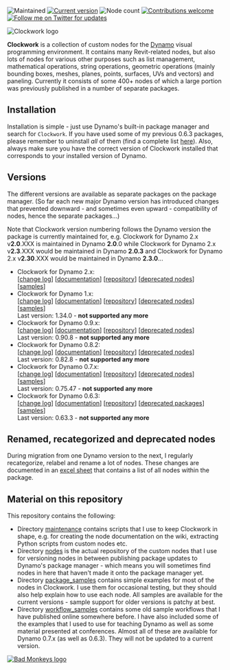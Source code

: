 ![Maintained](https://img.shields.io/badge/maintained-yes-brightgreen.svg) [![Current version](https://img.shields.io/badge/current%20version-2.3.0-brightgreen.svg)](http://dynamopackages.com/) ![Node count](https://img.shields.io/badge/node%20count-435-brightgreen.svg) [![Contributions welcome](https://img.shields.io/badge/contributions-welcome-brightgreen.svg?style=flat)](https://github.com/andydandy74/ClockworkForDynamo/blob/master/.github/CONTRIBUTING.md) [![Follow me on Twitter for updates](https://img.shields.io/twitter/follow/a_dieckmann.svg?label=Follow&style=social)](https://twitter.com/a_dieckmann) 

![Clockwork logo](clockwork-logo.png)

**Clockwork** is a collection of custom nodes for the [Dynamo](http://www.dynamobim.com) visual programming environment. It contains many Revit-related nodes, but also lots of nodes for various other purposes such as list management, mathematical operations, string operations, geometric operations (mainly bounding boxes, meshes, planes, points, surfaces, UVs and vectors) and paneling. Currently it consists of some 400+ nodes of which a large portion was previously published in a number of separate packages.

## Installation
Installation is simple - just use Dynamo's built-in package manager and search for ```Clockwork```. If you have used some of my previous 0.6.3 packages, please remember to uninstall *all* of them (find a complete list [here](https://github.com/andydandy74/ClockworkForDynamo/wiki/Deprecated-Nodes-&-Packages#pre-clockwork-packages)). Also, always make sure you have the correct version of Clockwork installed that corresponds to your installed version of Dynamo.

## Versions
The different versions are available as separate packages on the package manager. (So far each new major Dynamo version has introduced changes that prevented downward - and sometimes even upward - compatibility of nodes, hence the separate packages...)

Note that Clockwork version numbering follows the Dynamo version the package is currently maintained for, e.g. Clockwork for Dynamo 2.x v**2.0**.XXX is maintained in Dynamo **2.0**.0 while Clockwork for Dynamo 2.x v**2.3**.XXX would be maintained in Dynamo **2.0.3** and Clockwork for Dynamo 2.x v**2.30**.XXX would be maintained in Dynamo **2.3.0**...
- Clockwork for Dynamo 2.x:<br>[[change log](https://github.com/andydandy74/ClockworkForDynamo/wiki/Version-History#clockwork-for-dynamo-2x)] [[documentation](https://github.com/andydandy74/ClockworkForDynamo/wiki/2.x-Node-Documentation)] [[repository](https://github.com/andydandy74/ClockworkForDynamo/tree/master/nodes/2.x)] [[deprecated nodes](https://github.com/andydandy74/ClockworkForDynamo/wiki/Deprecated-Nodes-&-Packages#clockwork-for-dynamo-2x)] [[samples](https://github.com/andydandy74/ClockworkForDynamo/tree/master/package_samples/2.x)]
- Clockwork for Dynamo 1.x:<br>[[change log](https://github.com/andydandy74/ClockworkForDynamo/wiki/Version-History#clockwork-for-dynamo-1x)] [[documentation](https://github.com/andydandy74/ClockworkForDynamo/wiki/1.x-Node-Documentation)] [[repository](https://github.com/andydandy74/ClockworkForDynamo/tree/master/nodes/1.x)] [[deprecated nodes](https://github.com/andydandy74/ClockworkForDynamo/wiki/Deprecated-Nodes-&-Packages#clockwork-for-dynamo-1x)] [[samples](https://github.com/andydandy74/ClockworkForDynamo/tree/master/package_samples/1.x)]<br>Last version: 1.34.0 - **not supported any more**
- Clockwork for Dynamo 0.9.x:<br>[[change log](https://github.com/andydandy74/ClockworkForDynamo/wiki/Version-History#clockwork-for-dynamo-09x)] [[documentation](https://github.com/andydandy74/ClockworkForDynamo/wiki/0.9.x-Node-Documentation)] [[repository](https://github.com/andydandy74/ClockworkForDynamo/tree/master/nodes/0.9.x)] [[deprecated nodes](https://github.com/andydandy74/ClockworkForDynamo/wiki/Deprecated-Nodes-&-Packages#clockwork-for-dynamo-09x)]<br>Last version: 0.90.8 - **not supported any more**
- Clockwork for Dynamo 0.8.2:<br>[[change log](https://github.com/andydandy74/ClockworkForDynamo/wiki/Version-History#clockwork-for-dynamo-082)] [[documentation](https://github.com/andydandy74/ClockworkForDynamo/wiki/0.8.x-Node-Documentation)] [[repository](https://github.com/andydandy74/ClockworkForDynamo/tree/master/nodes/0.8.x)] [[deprecated nodes](https://github.com/andydandy74/ClockworkForDynamo/wiki/Deprecated-Nodes-&-Packages#clockwork-for-dynamo-082)]<br>Last version: 0.82.8 - **not supported any more**
- Clockwork for Dynamo 0.7.x:<br>[[change log](https://github.com/andydandy74/ClockworkForDynamo/wiki/Version-History#clockwork-for-dynamo-07x)] [[documentation](https://github.com/andydandy74/ClockworkForDynamo/wiki/0.7.x-Node-Documentation)] [[repository](https://github.com/andydandy74/ClockworkForDynamo/tree/master/nodes/0.7.x)] [[deprecated nodes](https://github.com/andydandy74/ClockworkForDynamo/wiki/Deprecated-Nodes-&-Packages#clockwork-for-dynamo-07x)] [[samples](https://github.com/andydandy74/ClockworkForDynamo/tree/master/package_samples/0.7.x)]<br>Last version: 0.75.47 - **not supported any more**
- Clockwork for Dynamo 0.6.3:<br>[[change log](https://github.com/andydandy74/ClockworkForDynamo/wiki/Version-History#clockwork-for-dynamo-063)] [[documentation](https://github.com/andydandy74/ClockworkForDynamo/wiki/0.6.3-Node-Documentation)] [[repository](https://github.com/andydandy74/ClockworkForDynamo/tree/master/nodes/0.6.3)] [[deprecated packages](https://github.com/andydandy74/ClockworkForDynamo/wiki/Deprecated-Nodes-&-Packages#pre-clockwork-packages)] [[samples](https://github.com/andydandy74/ClockworkForDynamo/tree/master/package_samples/0.6.3)]<br>Last version: 0.63.3 - **not supported any more**

## Renamed, recategorized and deprecated nodes
During migration from one Dynamo version to the next, I regularly recategorize, relabel and rename a lot of nodes. These changes are documented in an [excel sheet](https://github.com/andydandy74/ClockworkForDynamo/raw/master/NodeList.xls) that contains a list of all nodes within the package.

## Material on this repository
This repository contains the following:
- Directory [maintenance](maintenance) contains scripts that I use to keep Clockwork in shape, e.g. for creating the node documentation on the wiki, extracting Python scripts from custom nodes etc.
- Directory [nodes](nodes) is the actual repository of the custom nodes that I use for versioning nodes in between publishing package updates to Dynamo's package manager - which means you will sometimes find nodes in here that haven't made it onto the package manager yet.
- Directory [package_samples](package_samples) contains simple examples for most of the nodes in Clockwork. I use them for occasional testing, but they should also help explain how to use each node. All samples are available for the current versions - sample support for older versions is patchy at best.
- Directory [workflow_samples](workflow_samples) contains some old sample workflows that I have published online somewhere before. I have also included some of the examples that I used to use for teaching Dynamo as well as some material presented at conferences. Almost all of these are available for Dynamo 0.7.x (as well as 0.6.3). They will not be updated to a current version.

[![Bad Monkeys logo](https://www.badmonkeys.net/wp-content/uploads/2016/12/BadMonkey_finalLogo-01.png)](http://www.badmonkeys.net/)
